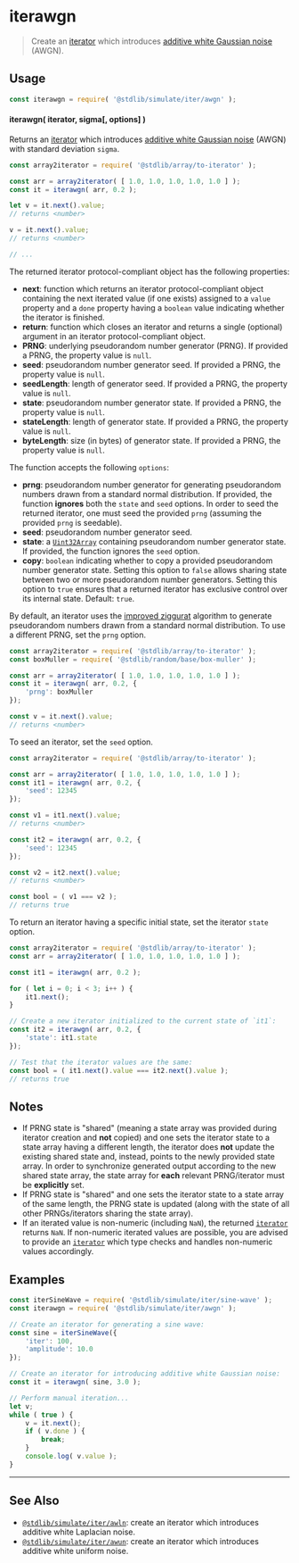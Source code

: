 <!--

@license Apache-2.0

Copyright (c) 2019 The Stdlib Authors.

Licensed under the Apache License, Version 2.0 (the "License");
you may not use this file except in compliance with the License.
You may obtain a copy of the License at

   http://www.apache.org/licenses/LICENSE-2.0

Unless required by applicable law or agreed to in writing, software
distributed under the License is distributed on an "AS IS" BASIS,
WITHOUT WARRANTIES OR CONDITIONS OF ANY KIND, either express or implied.
See the License for the specific language governing permissions and
limitations under the License.

-->

# iterawgn

> Create an [iterator][mdn-iterator-protocol] which introduces [additive white Gaussian noise][awgn] (AWGN).

<section class="intro">

</section>

<!-- /.intro -->

<!-- Package usage documentation. -->

<section class="usage">

## Usage

```javascript
const iterawgn = require( '@stdlib/simulate/iter/awgn' );
```

#### iterawgn( iterator, sigma\[, options] )

Returns an [iterator][mdn-iterator-protocol] which introduces [additive white Gaussian noise][awgn] (AWGN) with standard deviation `sigma`.

```javascript
const array2iterator = require( '@stdlib/array/to-iterator' );

const arr = array2iterator( [ 1.0, 1.0, 1.0, 1.0, 1.0 ] );
const it = iterawgn( arr, 0.2 );

let v = it.next().value;
// returns <number>

v = it.next().value;
// returns <number>

// ...
```

The returned iterator protocol-compliant object has the following properties:

-   **next**: function which returns an iterator protocol-compliant object containing the next iterated value (if one exists) assigned to a `value` property and a `done` property having a `boolean` value indicating whether the iterator is finished.
-   **return**: function which closes an iterator and returns a single (optional) argument in an iterator protocol-compliant object.
-   **PRNG**: underlying pseudorandom number generator (PRNG). If provided a PRNG, the property value is `null`.
-   **seed**: pseudorandom number generator seed. If provided a PRNG, the property value is `null`.
-   **seedLength**: length of generator seed. If provided a PRNG, the property value is `null`.
-   **state**: pseudorandom number generator state. If provided a PRNG, the property value is `null`.
-   **stateLength**: length of generator state. If provided a PRNG, the property value is `null`.
-   **byteLength**: size (in bytes) of generator state. If provided a PRNG, the property value is `null`.

The function accepts the following `options`:

-   **prng**: pseudorandom number generator for generating pseudorandom numbers drawn from a standard normal distribution. If provided, the function **ignores** both the `state` and `seed` options. In order to seed the returned iterator, one must seed the provided `prng` (assuming the provided `prng` is seedable).
-   **seed**: pseudorandom number generator seed.
-   **state**: a [`Uint32Array`][@stdlib/array/uint32] containing pseudorandom number generator state. If provided, the function ignores the `seed` option.
-   **copy**: `boolean` indicating whether to copy a provided pseudorandom number generator state. Setting this option to `false` allows sharing state between two or more pseudorandom number generators. Setting this option to `true` ensures that a returned iterator has exclusive control over its internal state. Default: `true`.

By default, an iterator uses the [improved ziggurat][@stdlib/random/base/improved-ziggurat] algorithm to generate pseudorandom numbers drawn from a standard normal distribution. To use a different PRNG, set the `prng` option.

```javascript
const array2iterator = require( '@stdlib/array/to-iterator' );
const boxMuller = require( '@stdlib/random/base/box-muller' );

const arr = array2iterator( [ 1.0, 1.0, 1.0, 1.0, 1.0 ] );
const it = iterawgn( arr, 0.2, {
    'prng': boxMuller
});

const v = it.next().value;
// returns <number>
```

To seed an iterator, set the `seed` option.

```javascript
const array2iterator = require( '@stdlib/array/to-iterator' );

const arr = array2iterator( [ 1.0, 1.0, 1.0, 1.0, 1.0 ] );
const it1 = iterawgn( arr, 0.2, {
    'seed': 12345
});

const v1 = it1.next().value;
// returns <number>

const it2 = iterawgn( arr, 0.2, {
    'seed': 12345
});

const v2 = it2.next().value;
// returns <number>

const bool = ( v1 === v2 );
// returns true
```

To return an iterator having a specific initial state, set the iterator `state` option.

```javascript
const array2iterator = require( '@stdlib/array/to-iterator' );
const arr = array2iterator( [ 1.0, 1.0, 1.0, 1.0, 1.0 ] );

const it1 = iterawgn( arr, 0.2 );

for ( let i = 0; i < 3; i++ ) {
    it1.next();
}

// Create a new iterator initialized to the current state of `it1`:
const it2 = iterawgn( arr, 0.2, {
    'state': it1.state
});

// Test that the iterator values are the same:
const bool = ( it1.next().value === it2.next().value );
// returns true
```

</section>

<!-- /.usage -->

<!-- Package usage notes. Make sure to keep an empty line after the `section` element and another before the `/section` close. -->

<section class="notes">

## Notes

-   If PRNG state is "shared" (meaning a state array was provided during iterator creation and **not** copied) and one sets the iterator state to a state array having a different length, the iterator does **not** update the existing shared state and, instead, points to the newly provided state array. In order to synchronize generated output according to the new shared state array, the state array for **each** relevant PRNG/iterator must be **explicitly** set.
-   If PRNG state is "shared" and one sets the iterator state to a state array of the same length, the PRNG state is updated (along with the state of all other PRNGs/iterators sharing the state array).
-   If an iterated value is non-numeric (including `NaN`), the returned [`iterator`][mdn-iterator-protocol] returns `NaN`. If non-numeric iterated values are possible, you are advised to provide an [`iterator`][mdn-iterator-protocol] which type checks and handles non-numeric values accordingly.

</section>

<!-- /.notes -->

<!-- Package usage examples. -->

<section class="examples">

## Examples

<!-- eslint no-undef: "error" -->

```javascript
const iterSineWave = require( '@stdlib/simulate/iter/sine-wave' );
const iterawgn = require( '@stdlib/simulate/iter/awgn' );

// Create an iterator for generating a sine wave:
const sine = iterSineWave({
    'iter': 100,
    'amplitude': 10.0
});

// Create an iterator for introducing additive white Gaussian noise:
const it = iterawgn( sine, 3.0 );

// Perform manual iteration...
let v;
while ( true ) {
    v = it.next();
    if ( v.done ) {
        break;
    }
    console.log( v.value );
}
```

</section>

<!-- /.examples -->

<!-- Section to include cited references. If references are included, add a horizontal rule *before* the section. Make sure to keep an empty line after the `section` element and another before the `/section` close. -->

<section class="references">

</section>

<!-- /.references -->

<!-- Section for related `stdlib` packages. Do not manually edit this section, as it is automatically populated. -->

<section class="related">

* * *

## See Also

-   <span class="package-name">[`@stdlib/simulate/iter/awln`][@stdlib/simulate/iter/awln]</span><span class="delimiter">: </span><span class="description">create an iterator which introduces additive white Laplacian noise.</span>
-   <span class="package-name">[`@stdlib/simulate/iter/awun`][@stdlib/simulate/iter/awun]</span><span class="delimiter">: </span><span class="description">create an iterator which introduces additive white uniform noise.</span>

</section>

<!-- /.related -->

<!-- Section for all links. Make sure to keep an empty line after the `section` element and another before the `/section` close. -->

<section class="links">

[mdn-iterator-protocol]: https://developer.mozilla.org/en-US/docs/Web/JavaScript/Reference/Iteration_protocols#The_iterator_protocol

[awgn]: https://en.wikipedia.org/wiki/Additive_white_Gaussian_noise

[@stdlib/array/uint32]: https://github.com/stdlib-js/stdlib/tree/develop/lib/node_modules/%40stdlib/array/uint32

[@stdlib/random/base/improved-ziggurat]: https://github.com/stdlib-js/stdlib/tree/develop/lib/node_modules/%40stdlib/random/base/improved-ziggurat

<!-- <related-links> -->

[@stdlib/simulate/iter/awln]: https://github.com/stdlib-js/stdlib/tree/develop/lib/node_modules/%40stdlib/simulate/iter/awln

[@stdlib/simulate/iter/awun]: https://github.com/stdlib-js/stdlib/tree/develop/lib/node_modules/%40stdlib/simulate/iter/awun

<!-- </related-links> -->

</section>

<!-- /.links -->
